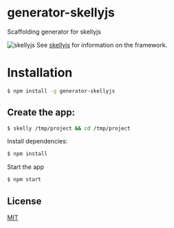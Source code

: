# generator-skellyjs
Scaffolding generator for skellyjs

![skellyjs](https://avatars3.githubusercontent.com/u/14166772?v=3&s=200)
See [skellyjs](https://npmjs.com/package/skellyjs) for information on the framework.

# Installation

```bash
$ npm install -g generator-skellyjs
```

## Create the app:

```bash
$ skelly /tmp/project && cd /tmp/project
```

Install dependencies:

```bash
$ npm install
```

Start the app

```bash
$ npm start
```


## License

  [MIT](LICENSE)
